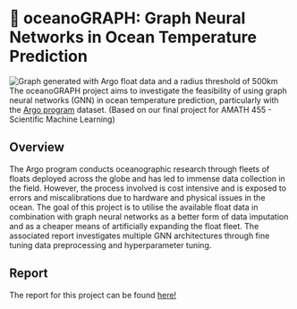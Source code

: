 # 🌊 oceanoGRAPH: Graph Neural Networks in Ocean Temperature Prediction
![](/img/worldmap_nodes.png?raw=true "Graph generated with Argo float data and a radius threshold of 500km")
The oceanoGRAPH project aims to investigate the feasibility of using graph neural networks (GNN) in ocean temperature prediction, particularly with the [Argo program](https://argo.ucsd.edu/) dataset.
(Based on our final project for AMATH 455 - Scientific Machine Learning)

## Overview
The Argo program conducts oceanographic research through fleets of floats deployed across the globe and has led to immense data collection in the field. However, the process involved is cost intensive and is exposed to errors and miscalibrations due to hardware and physical issues in the ocean. The goal of this project is to utilise the available float data in combination with graph neural networks as a better form of data imputation and as a cheaper means of artificially expanding the float fleet. The associated report investigates multiple GNN architectures through fine tuning data preprocessing and hyperparameter tuning.

## Report
The report for this project can be found [here!](https://github.com/soumenons/oceanoGRAPH/FinalProject_Report.pdf)
